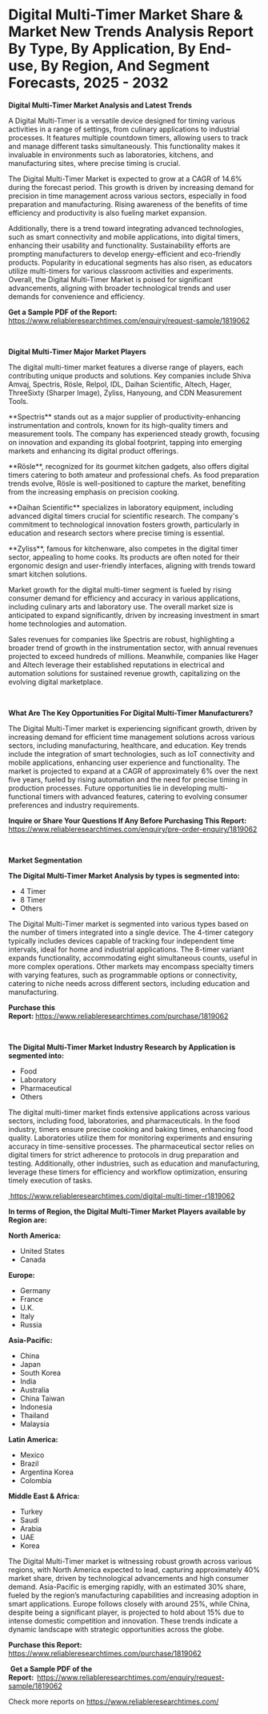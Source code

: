 <p><h1>Digital Multi-Timer Market Share & Market New Trends Analysis Report By Type, By Application, By End-use, By Region, And Segment Forecasts, 2025 - 2032</h1></p><p><strong>Digital Multi-Timer Market Analysis and Latest Trends</strong></p>
<p><p>A Digital Multi-Timer is a versatile device designed for timing various activities in a range of settings, from culinary applications to industrial processes. It features multiple countdown timers, allowing users to track and manage different tasks simultaneously. This functionality makes it invaluable in environments such as laboratories, kitchens, and manufacturing sites, where precise timing is crucial.</p><p>The Digital Multi-Timer Market is expected to grow at a CAGR of 14.6% during the forecast period. This growth is driven by increasing demand for precision in time management across various sectors, especially in food preparation and manufacturing. Rising awareness of the benefits of time efficiency and productivity is also fueling market expansion. </p><p>Additionally, there is a trend toward integrating advanced technologies, such as smart connectivity and mobile applications, into digital timers, enhancing their usability and functionality. Sustainability efforts are prompting manufacturers to develop energy-efficient and eco-friendly products. Popularity in educational segments has also risen, as educators utilize multi-timers for various classroom activities and experiments. Overall, the Digital Multi-Timer Market is poised for significant advancements, aligning with broader technological trends and user demands for convenience and efficiency.</p></p>
<p><strong>Get a Sample PDF of the Report:&nbsp;</strong> <a href="https://www.reliableresearchtimes.com/enquiry/request-sample/1819062?utm_campaign=2989&utm_medium=2&utm_source=Github&utm_content=ia&utm_term=12042025&utm_id=digital-multi-timer">https://www.reliableresearchtimes.com/enquiry/request-sample/1819062</a></p>
<p>&nbsp;</p>
<p><strong>Digital Multi-Timer Major Market Players</strong></p>
<p><p>The digital multi-timer market features a diverse range of players, each contributing unique products and solutions. Key companies include Shiva Amvaj, Spectris, Rösle, Relpol, IDL, Daihan Scientific, Altech, Hager, ThreeSixty (Sharper Image), Zyliss, Hanyoung, and CDN Measurement Tools. </p><p>**Spectris** stands out as a major supplier of productivity-enhancing instrumentation and controls, known for its high-quality timers and measurement tools. The company has experienced steady growth, focusing on innovation and expanding its global footprint, tapping into emerging markets and enhancing its digital product offerings.</p><p>**Rösle**, recognized for its gourmet kitchen gadgets, also offers digital timers catering to both amateur and professional chefs. As food preparation trends evolve, Rösle is well-positioned to capture the market, benefiting from the increasing emphasis on precision cooking.</p><p>**Daihan Scientific** specializes in laboratory equipment, including advanced digital timers crucial for scientific research. The company's commitment to technological innovation fosters growth, particularly in education and research sectors where precise timing is essential.</p><p>**Zyliss**, famous for kitchenware, also competes in the digital timer sector, appealing to home cooks. Its products are often noted for their ergonomic design and user-friendly interfaces, aligning with trends toward smart kitchen solutions.</p><p>Market growth for the digital multi-timer segment is fueled by rising consumer demand for efficiency and accuracy in various applications, including culinary arts and laboratory use. The overall market size is anticipated to expand significantly, driven by increasing investment in smart home technologies and automation.</p><p>Sales revenues for companies like Spectris are robust, highlighting a broader trend of growth in the instrumentation sector, with annual revenues projected to exceed hundreds of millions. Meanwhile, companies like Hager and Altech leverage their established reputations in electrical and automation solutions for sustained revenue growth, capitalizing on the evolving digital marketplace.</p></p>
<p>&nbsp;</p>
<p><strong>What Are The Key Opportunities For Digital Multi-Timer Manufacturers?</strong></p>
<p><p>The Digital Multi-Timer market is experiencing significant growth, driven by increasing demand for efficient time management solutions across various sectors, including manufacturing, healthcare, and education. Key trends include the integration of smart technologies, such as IoT connectivity and mobile applications, enhancing user experience and functionality. The market is projected to expand at a CAGR of approximately 6% over the next five years, fueled by rising automation and the need for precise timing in production processes. Future opportunities lie in developing multi-functional timers with advanced features, catering to evolving consumer preferences and industry requirements.</p></p>
<p><strong>Inquire or Share Your Questions If Any Before Purchasing This Report:</strong> <a href="https://www.reliableresearchtimes.com/enquiry/pre-order-enquiry/1819062?utm_campaign=2989&utm_medium=2&utm_source=Github&utm_content=ia&utm_term=12042025&utm_id=digital-multi-timer">https://www.reliableresearchtimes.com/enquiry/pre-order-enquiry/1819062</a></p>
<p>&nbsp;</p>
<p><strong>Market Segmentation</strong></p>
<p><strong>The Digital Multi-Timer Market Analysis by types is segmented into:</strong></p>
<p><ul><li>4 Timer</li><li>8 Timer</li><li>Others</li></ul></p>
<p><p>The Digital Multi-Timer market is segmented into various types based on the number of timers integrated into a single device. The 4-timer category typically includes devices capable of tracking four independent time intervals, ideal for home and industrial applications. The 8-timer variant expands functionality, accommodating eight simultaneous counts, useful in more complex operations. Other markets may encompass specialty timers with varying features, such as programmable options or connectivity, catering to niche needs across different sectors, including education and manufacturing.</p></p>
<p><strong>Purchase this Report:&nbsp;</strong><a href="https://www.reliableresearchtimes.com/purchase/1819062?utm_campaign=2989&utm_medium=2&utm_source=Github&utm_content=ia&utm_term=12042025&utm_id=digital-multi-timer">https://www.reliableresearchtimes.com/purchase/1819062</a></p>
<p>&nbsp;</p>
<p><strong>The Digital Multi-Timer Market Industry Research by Application is segmented into:</strong></p>
<p><ul><li>Food</li><li>Laboratory</li><li>Pharmaceutical</li><li>Others</li></ul></p>
<p><p>The digital multi-timer market finds extensive applications across various sectors, including food, laboratories, and pharmaceuticals. In the food industry, timers ensure precise cooking and baking times, enhancing food quality. Laboratories utilize them for monitoring experiments and ensuring accuracy in time-sensitive processes. The pharmaceutical sector relies on digital timers for strict adherence to protocols in drug preparation and testing. Additionally, other industries, such as education and manufacturing, leverage these timers for efficiency and workflow optimization, ensuring timely execution of tasks.</p></p>
<p><a href="https://www.reliableresearchtimes.com/digital-multi-timer-r1819062?utm_campaign=2989&utm_medium=2&utm_source=Github&utm_content=ia&utm_term=12042025&utm_id=digital-multi-timer">&nbsp;https://www.reliableresearchtimes.com/digital-multi-timer-r1819062</a></p>
<p><strong>In terms of Region, the Digital Multi-Timer Market Players available by Region are:</strong></p>
<p>
    <p> <strong> North America: </strong>
        <ul>
            <li>United States</li>
            <li>Canada</li>
        </ul>
        </p> 
    <p> <strong> Europe: </strong>
        <ul>
            <li>Germany</li>
            <li>France</li>
            <li>U.K.</li>
            <li>Italy</li>
            <li>Russia</li>
        </ul>
        </p> 
    <p> <strong> Asia-Pacific: </strong>
        <ul>
            <li>China</li>
            <li>Japan</li>
            <li>South Korea</li>
            <li>India</li>
            <li>Australia</li>
            <li>China Taiwan</li>
            <li>Indonesia</li>
            <li>Thailand</li>
            <li>Malaysia</li>
        </ul>
        </p> 
    <p> <strong> Latin America: </strong>
        <ul>
            <li>Mexico</li>
            <li>Brazil</li>
            <li>Argentina Korea</li>
            <li>Colombia</li>
        </ul>
        </p> 
    <p> <strong> Middle East & Africa: </strong>
        <ul>
            <li>Turkey</li>
            <li>Saudi</li>
            <li>Arabia</li>
            <li>UAE</li>
            <li>Korea</li>
        </ul>
    </p>
    </p>
<p><p>The Digital Multi-Timer market is witnessing robust growth across various regions, with North America expected to lead, capturing approximately 40% market share, driven by technological advancements and high consumer demand. Asia-Pacific is emerging rapidly, with an estimated 30% share, fueled by the region’s manufacturing capabilities and increasing adoption in smart applications. Europe follows closely with around 25%, while China, despite being a significant player, is projected to hold about 15% due to intense domestic competition and innovation. These trends indicate a dynamic landscape with strategic opportunities across the globe.</p></p>
<p><strong>Purchase this Report: </strong><a href="https://www.reliableresearchtimes.com/purchase/1819062?utm_campaign=2989&utm_medium=2&utm_source=Github&utm_content=ia&utm_term=12042025&utm_id=digital-multi-timer">https://www.reliableresearchtimes.com/purchase/1819062</a></p>
<p>&nbsp;<strong>Get a Sample PDF of the Report:&nbsp;&nbsp;</strong><a href="https://www.reliableresearchtimes.com/enquiry/request-sample/1819062?utm_campaign=2989&utm_medium=2&utm_source=Github&utm_content=ia&utm_term=12042025&utm_id=digital-multi-timer">https://www.reliableresearchtimes.com/enquiry/request-sample/1819062</a></p>
<p><strong></strong></p>
<p>Check more reports on <a href="https://www.reliableresearchtimes.com/?utm_campaign=2989&utm_medium=2&utm_source=Github&utm_content=ia&utm_term=12042025&utm_id=digital-multi-timer">https://www.reliableresearchtimes.com/</a></p>